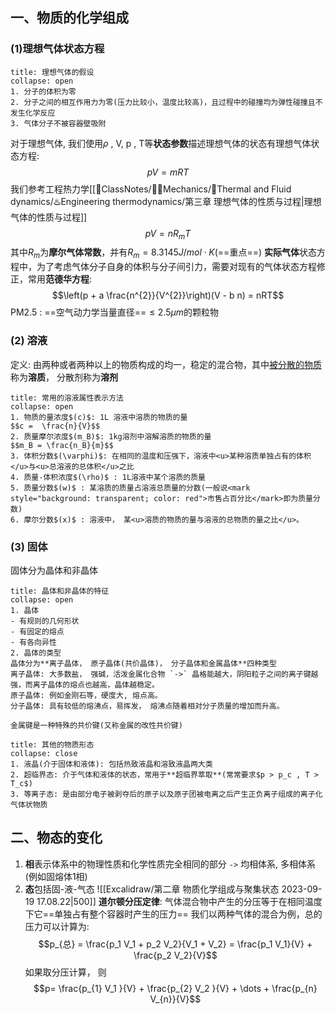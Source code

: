 ## 一、物质的化学组成
### (1)理想气体状态方程
`````ad-note
title: 理想气体的假设
collapse: open
1. 分子的体积为零 
2. 分子之间的相互作用力为零(压力比较小，温度比较高)，且过程中的碰撞均为弹性碰撞且不发生化学反应
3. 气体分子不被容器壁吸附
`````
对于理想气体, 我们使用$\rho$ , V, p , T等**状态参数**描述理想气体的状态有理想气体状态方程:
$$pV = mRT$$
我们参考工程热力学[[📘ClassNotes/👨‍🔧Mechanics/🌊Thermal and Fluid dynamics/♨️Engineering thermodynamics/第三章 理想气体的性质与过程|理想气体的性质与过程]] 
$$pV = n R_m T$$
其中$R_m$为**摩尔气体常数**，并有$R_{m}= 8.3145 J/mol\cdot  K$(==重点==)
**实际气体**状态方程中，为了考虑气体分子自身的体积与分子间引力，需要对现有的气体状态方程修正，常用**范德华方程**: 
$$\left(p + a \frac{n^{2}}{V^{2}}\right)(V - b n) = nRT$$
PM2.5 : ==空气动力学当量直径==$\leq 2.5\mu m$的颗粒物

### (2) 溶液
定义: 由两种或者两种以上的物质构成的均一，稳定的混合物，其中<u>被分散的物质</u>称为**溶质**， 分散剂称为**溶剂**
`````ad-caution
title: 常用的溶液属性表示方法
collapse: open
1. 物质的量浓度$(c)$: 1L 溶液中溶质的物质的量
$$c =  \frac{n}{V}$$
2. 质量摩尔浓度$(m_B)$: 1kg溶剂中溶解溶质的物质的量
$$m_B = \frac{n_B}{m}$$
3. 体积分数$(\varphi)$: 在相同的温度和压强下，溶液中<u>某种溶质单独占有的体积</u>与<u>总溶液的总体积</u>之比
4. 质量-体积浓度$(\rho)$ : 1L溶液中某个溶质的质量
5. 质量分数$(w)$ : 某溶质的质量占溶液总质量的分数(一般说<mark style="background: transparent; color: red">市售占百分比</mark>即为质量分数)
6. 摩尔分数$(x)$ : 溶液中， 某<u>溶质的物质的量与溶液的总物质的量之比</u>。
`````

### (3) 固体
固体分为晶体和非晶体

`````ad-caution
title: 晶体和非晶体的特征
collapse: open
1. 晶体
- 有规则的几何形状
- 有固定的熔点
- 有各向异性
2. 晶体的类型 
晶体分为**离子晶体， 原子晶体(共价晶体)， 分子晶体和金属晶体**四种类型
离子晶体: 大多数盐， 强碱，活泼金属化合物 `->` 晶格能越大，阴阳粒子之间的离子键越强，而离子晶体的熔点也越高，晶体越稳定。
原子晶体: 例如金刚石等，硬度大, 熔点高。
分子晶体: 具有较低的熔沸点，易挥发， 熔沸点随着相对分子质量的增加而升高。

金属键是一种特殊的共价键(又称金属的改性共价键)
`````

`````ad-note
title: 其他的物质形态
collapse: close
1. 液晶(介于固体和液体): 包括热致液晶和溶致液晶两大类
2. 超临界态: 介于气体和液体的状态，常用于**超临界萃取**(常常要求$p > p_c , T > T_c$)
3. 等离子态: 是由部分电子被剥夺后的原子以及原子团被电离之后产生正负离子组成的离子化气体状物质
`````

## 二、物态的变化
1. **相**表示体系中的物理性质和化学性质完全相同的部分 `->` 均相体系, 多相体系(例如固熔体1相)
2. **态**包括固-液-气态
![[Excalidraw/第二章 物质化学组成与聚集状态 2023-09-19 17.08.22|500]]
**道尔顿分压定律**:
气体混合物中产生的分压等于在相同温度下它==单独占有整个容器时产生的压力==
我们以两种气体的混合为例，总的压力可以计算为: 
$$p_{总} = \frac{p_1 V_1 + p_2 V_2}{V_1  + V_2} = \frac{p_1 V_1}{V} + \frac{p_2 V_2}{V}$$
如果取分压计算， 则
$$p= \frac{p_{1} V_1 }{V} + \frac{p_{2} V_2 }{V}  + \dots + \frac{p_{n} V_{n}}{V}$$
